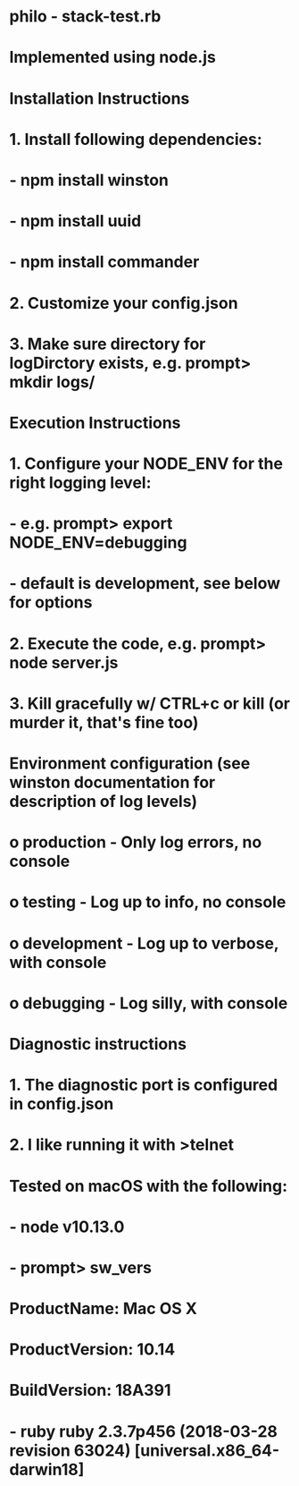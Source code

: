 # philo - stack-test.rb
#
# Implemented using node.js
#
# Installation Instructions
#   1. Install following dependencies:
#      - npm install winston
#      - npm install uuid
#      - npm install commander
#   2. Customize your config.json
#   3. Make sure directory for logDirctory exists, e.g. prompt> mkdir logs/
#
# Execution Instructions
#   1. Configure your NODE_ENV for the right logging level: 
#      - e.g. prompt> export NODE_ENV=debugging
#      - default is development, see below for options
#   2. Execute the code, e.g. prompt> node server.js
#   3. Kill gracefully w/ CTRL+c or kill (or murder it, that's fine too)
# 
# Environment configuration (see winston documentation for description of log levels)
#  o production  - Only log errors, no console
#  o testing     - Log up to info, no console
#  o development - Log up to verbose, with console
#  o debugging   - Log silly, with console
#
# Diagnostic instructions
#   1. The diagnostic port is configured in config.json
#   2. I like running it with >telnet <ipAddr> <port>
#
# Tested on macOS with the following:
# - node v10.13.0
# - prompt> sw_vers
#  ProductName:	        Mac OS X
#  ProductVersion:      10.14
#  BuildVersion:        18A391
# - ruby ruby 2.3.7p456 (2018-03-28 revision 63024) [universal.x86_64-darwin18]
#

